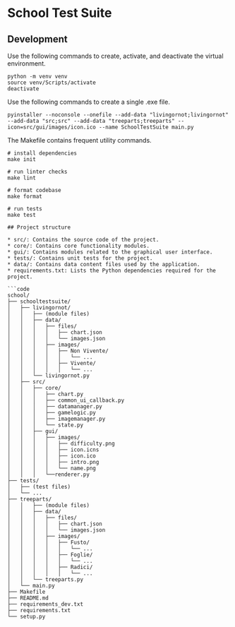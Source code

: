 # School Test Suite

## Development

Use the following commands to create, activate, and deactivate the virtual environment.

```shell
python -m venv venv
source venv/Scripts/activate
deactivate
```

Use the following commands to create a single .exe file.

```shell
pyinstaller --noconsole --onefile --add-data "livingornot;livingornot" --add-data "src;src" --add-data "treeparts;treeparts" --icon=src/gui/images/icon.ico --name SchoolTestSuite main.py
```

The Makefile contains frequent utility commands.

```shell
# install dependencies
make init

# run linter checks
make lint

# format codebase
make format

# run tests
make test

## Project structure

* src/: Contains the source code of the project.
* core/: Contains core functionality modules.
* gui/: Contains modules related to the graphical user interface.
* tests/: Contains unit tests for the project.
* data/: Contains data content files used by the application.
* requirements.txt: Lists the Python dependencies required for the project.

```code
school/
├── schooltestsuite/
│   ├── livingornot/
│   │   ├── (module files)
│   │   ├── data/
│   │   │   ├── files/
│   │   │   │   ├── chart.json
│   │   │   │   └── images.json
│   │   │   ├── images/
│   │   │   │   ├── Non Vivente/
│   │   │   │   │   └── ...
│   │   │   │   ├── Vivente/
│   │   │   │   │   └── ...
│   │   └── livingornot.py
│   ├── src/
│   │   ├── core/
│   │   │   ├── chart.py
│   │   │   ├── common_ui_callback.py
│   │   │   ├── datamanager.py
│   │   │   ├── gamelogic.py
│   │   │   ├── imagemanager.py
│   │   │   └── state.py
│   │   ├── gui/
│   │   │   ├── images/
│   │   │   │   ├── difficulty.png
│   │   │   │   ├── icon.icns
│   │   │   │   ├── icon.ico
│   │   │   │   ├── intro.png
│   │   │   │   └── name.png
│   │   │   └──renderer.py
├── tests/
│   ├── (test files)
│   └── ...
├── treeparts/
│   │   ├── (module files)
│   │   ├── data/
│   │   │   ├── files/
│   │   │   │   ├── chart.json
│   │   │   │   └── images.json
│   │   │   ├── images/
│   │   │   │   ├── Fusto/
│   │   │   │   │   └── ...
│   │   │   │   ├── Foglie/
│   │   │   │   │   └── ...
│   │   │   │   ├── Radici/
│   │   │   │   │   └── ...
│   │   └── treeparts.py
│   └── main.py
├── Makefile
├── README.md
├── requirements_dev.txt
├── requirements.txt
└── setup.py
```
